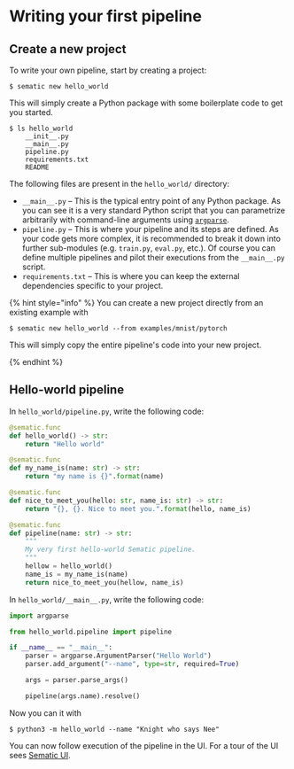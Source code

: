 # Writing your first pipeline

## Create a new project

To write your own pipeline, start by creating a project:

```shell
$ sematic new hello_world
```

This will simply create a Python package with some boilerplate code to get you started.

```shell
$ ls hello_world
    __init__.py
    __main__.py
    pipeline.py
    requirements.txt
    README
```

The following files are present in the `hello_world/` directory:

* `__main__.py` – This is the typical entry point of any Python package. As you
  can see it is a very standard Python script that you can parametrize
  arbitrarily with command-line arguments using
  [`argparse`](https://docs.python.org/3/library/argparse.html).
* `pipeline.py` – This is where your pipeline and its steps are defined. As your
  code gets more complex, it is recommended to break it down into further sub-modules (e.g. `train.py`, `eval.py`, etc.). Of course you can define multiple pipelines and pilot their executions from the `__main__.py` script.
* `requirements.txt` – This is where you can keep the external dependencies specific to your project.

{% hint style="info" %}
You can create a new project directly from an existing example with 

```shell
$ sematic new hello_world --from examples/mnist/pytorch
```

This will simply copy the entire pipeline's code into your new project.

{% endhint %}


## Hello-world pipeline

In `hello_world/pipeline.py`, write the following code:

```python
@sematic.func
def hello_world() -> str:
    return "Hello world"

@sematic.func
def my_name_is(name: str) -> str:
    return "my name is {}".format(name)

@sematic.func
def nice_to_meet_you(hello: str, name_is: str) -> str:
    return "{}, {}. Nice to meet you.".format(hello, name_is)

@sematic.func
def pipeline(name: str) -> str:
    """
    My very first hello-world Sematic pipeline.
    """
    hellow = hello_world()
    name_is = my_name_is(name)
    return nice_to_meet_you(hellow, name_is)
```

In `hello_world/__main__.py`, write the following code:

```python
import argparse

from hello_world.pipeline import pipeline

if __name__ == "__main__":
    parser = argparse.ArgumentParser("Hello World")
    parser.add_argument("--name", type=str, required=True)

    args = parser.parse_args()

    pipeline(args.name).resolve()
```

Now you can it with

```shell
$ python3 -m hello_world --name "Knight who says Nee"
```

You can now follow execution of the pipeline in the UI. For a tour of the UI
sees [Sematic UI](sematic-ui.md).